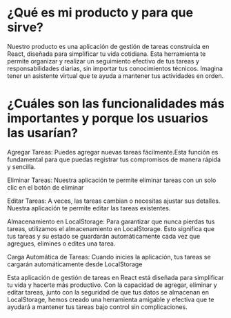 # ¿Qué es mi producto y para que sirve?

Nuestro producto es una aplicación de gestión de tareas construida en React, diseñada para simplificar tu vida cotidiana. Esta herramienta te permite organizar y realizar un seguimiento efectivo de tus tareas y responsabilidades diarias, sin importar tus conocimientos técnicos. Imagina tener un asistente virtual que te ayuda a mantener tus actividades en orden.

# ¿Cuáles son las funcionalidades más importantes y porque los usuarios las usarían?

Agregar Tareas: Puedes agregar nuevas tareas fácilmente.Esta función es fundamental para que puedas registrar tus compromisos de manera rápida y sencilla.

Eliminar Tareas: Nuestra aplicación te permite eliminar tareas con un solo clic en el botón de eliminar

Editar Tareas: A veces, las tareas cambian o necesitas ajustar sus detalles. Nuestra aplicación te permite editar las tareas existentes.

Almacenamiento en LocalStorage: Para garantizar que nunca pierdas tus tareas, utilizamos el almacenamiento en LocalStorage. Esto significa que tus tareas y su estado se guardarán automáticamente cada vez que agregues, elimines o edites una tarea.

Carga Automática de Tareas: Cuando inicies la aplicación, tus tareas se cargarán automáticamente desde LocalStorage

Esta aplicación de gestión de tareas en React está diseñada para simplificar tu vida y hacerte más productivo. Con la capacidad de agregar, eliminar y editar tareas, junto con la seguridad de que tus datos se almacenan en LocalStorage, hemos creado una herramienta amigable y efectiva que te ayudará a mantener tus tareas bajo control sin complicaciones.
